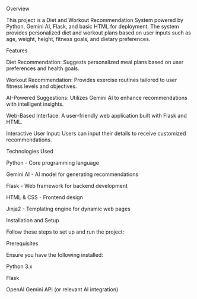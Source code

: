 Overview

This project is a Diet and Workout Recommendation System powered by Python, Gemini AI, Flask, and basic HTML for deployment. The system provides personalized diet and workout plans based on user inputs such as age, weight, height, fitness goals, and dietary preferences.

Features

Diet Recommendation: Suggests personalized meal plans based on user preferences and health goals.

Workout Recommendation: Provides exercise routines tailored to user fitness levels and objectives.

AI-Powered Suggestions: Utilizes Gemini AI to enhance recommendations with intelligent insights.

Web-Based Interface: A user-friendly web application built with Flask and HTML.

Interactive User Input: Users can input their details to receive customized recommendations.

Technologies Used

Python - Core programming language

Gemini AI - AI model for generating recommendations

Flask - Web framework for backend development

HTML & CSS - Frontend design

Jinja2 - Templating engine for dynamic web pages

Installation and Setup

Follow these steps to set up and run the project:

Prerequisites

Ensure you have the following installed:

Python 3.x

Flask

OpenAI Gemini API (or relevant AI integration)
